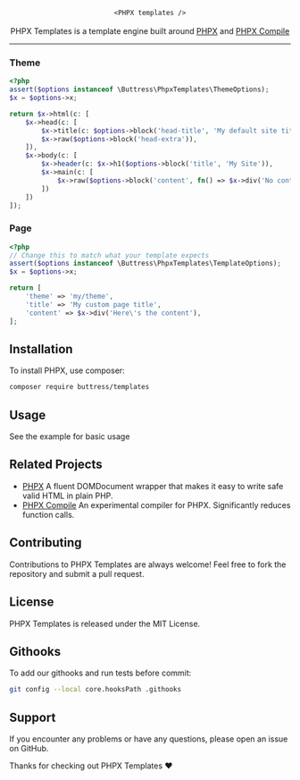 <p align="center">
    <code lang="html">&lt;PHPX templates /&gt;</code><br><br>
    PHPX Templates is a template engine built around <a href="/buttress/phpx">PHPX</a> and <a href="/buttress/phpx-compile">PHPX Compile</a> 
</p>

---

### Theme
```php
<?php
assert($options instanceof \Buttress\PhpxTemplates\ThemeOptions);
$x = $options->x;

return $x->html(c: [
    $x->head(c: [
        $x->title(c: $options->block('head-title', 'My default site title')),
        $x->raw($options->block('head-extra')),
    ]),
    $x->body(c: [
        $x->header(c: $x->h1($options->block('title', 'My Site')),
        $x->main(c: [
            $x->raw($options->block('content', fn() => $x->div('No content provided.')))
        ])
    ])
]);
```

### Page
```php
<?php
// Change this to match what your template expects
assert($options instanceof \Buttress\PhpxTemplates\TemplateOptions);
$x = $options->x;

return [
    'theme' => 'my/theme',
    'title' => 'My custom page title',
    'content' => $x->div('Here\'s the content'),
];
```

## Installation

To install PHPX, use composer:

```bash
composer require buttress/templates
```

## Usage

See the example for basic usage

## Related Projects
- [PHPX](https://github.com/buttress/phpx) A fluent DOMDocument wrapper that makes it easy to write safe valid HTML in plain PHP.
- [PHPX Compile](https://github.com/buttress/phpx-compile) An experimental compiler for PHPX. Significantly reduces function calls.


## Contributing

Contributions to PHPX Templates are always welcome! Feel free to fork the repository and submit a pull request.

## License

PHPX Templates is released under the MIT License.

## Githooks
To add our githooks and run tests before commit:
```bash
git config --local core.hooksPath .githooks
```

## Support

If you encounter any problems or have any questions, please open an issue on GitHub.

Thanks for checking out PHPX Templates ❤️